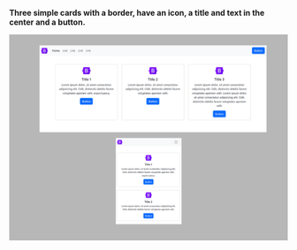 **Three simple cards with a border, have an icon, a title and text in the center and a button.**


<img src="screenshot.png" alt="webkit-pro" style="width: 800px;">
